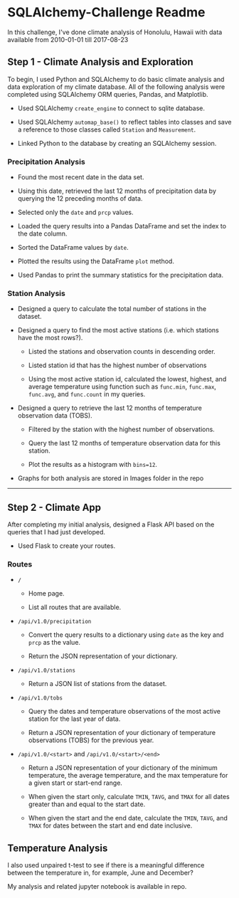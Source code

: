 # SQLAlchemy-Challenge Readme

In this challenge, I've done climate analysis of Honolulu, Hawaii with data available from 2010-01-01 till 2017-08-23

## Step 1 - Climate Analysis and Exploration

To begin, I used Python and SQLAlchemy to do basic climate analysis and data exploration of my climate database. All of the following analysis were completed using SQLAlchemy ORM queries, Pandas, and Matplotlib.

* Used SQLAlchemy `create_engine` to connect to sqlite database.

* Used SQLAlchemy `automap_base()` to reflect tables into classes and save a reference to those classes called `Station` and `Measurement`.

* Linked Python to the database by creating an SQLAlchemy session.


### Precipitation Analysis

* Found the most recent date in the data set.

* Using this date, retrieved the last 12 months of precipitation data by querying the 12 preceding months of data.

* Selected only the `date` and `prcp` values.

* Loaded the query results into a Pandas DataFrame and set the index to the date column.

* Sorted the DataFrame values by `date`.

* Plotted the results using the DataFrame `plot` method.

* Used Pandas to print the summary statistics for the precipitation data.

### Station Analysis

* Designed a query to calculate the total number of stations in the dataset.

* Designed a query to find the most active stations (i.e. which stations have the most rows?).

  * Listed the stations and observation counts in descending order.

  * Listed station id that has the highest number of observations

  * Using the most active station id, calculated the lowest, highest, and average temperature using function such as `func.min`, `func.max`, `func.avg`, and `func.count` in my queries.

* Designed a query to retrieve the last 12 months of temperature observation data (TOBS).

  * Filtered by the station with the highest number of observations.

  * Query the last 12 months of temperature observation data for this station.

  * Plot the results as a histogram with `bins=12`.

* Graphs for both analysis are stored in Images folder in the repo

- - -

## Step 2 - Climate App

After completing my initial analysis, designed a Flask API based on the queries that I had just developed.

* Used Flask to create your routes.

### Routes

* `/`

  * Home page.

  * List all routes that are available.

* `/api/v1.0/precipitation`

  * Convert the query results to a dictionary using `date` as the key and `prcp` as the value.

  * Return the JSON representation of your dictionary.

* `/api/v1.0/stations`

  * Return a JSON list of stations from the dataset.

* `/api/v1.0/tobs`
  * Query the dates and temperature observations of the most active station for the last year of data.

  * Return a JSON representation of your dictionary of temperature observations (TOBS) for the previous year.

* `/api/v1.0/<start>` and `/api/v1.0/<start>/<end>`
  * Return a JSON representation of your dictionary of the minimum temperature, the average temperature, and the max temperature for a given start or start-end range.

  * When given the start only, calculate `TMIN`, `TAVG`, and `TMAX` for all dates greater than and equal to the start date.

  * When given the start and the end date, calculate the `TMIN`, `TAVG`, and `TMAX` for dates between the start and end date inclusive.

<h2>Temperature Analysis</h2>

I also used unpaired t-test to see if there is a meaningful difference between the temperature in, for example, June and December?

My analysis and related jupyter notebook is available in repo. 


